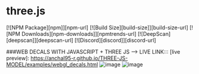 # three.js

[![NPM Package][npm]][npm-url]
[![Build Size][build-size]][build-size-url]
[![NPM Downloads][npm-downloads]][npmtrends-url]
[![DeepScan][deepscan]][deepscan-url]
[![Discord][discord]][discord-url]


###WEB DECALS WITH JAVASCRIPT + THREE JS --> LIVE LINK:::
[live preview]: https://anchal95-r.github.io/THREE-JS-MODEL/examples/webgl_decals.html
![image](https://github.com/user-attachments/assets/b17bd46d-dda0-4167-a51c-cd74fcb89473)
![image](https://github.com/user-attachments/assets/84fa1c1a-3e9e-402f-a6cc-331760907a75)


